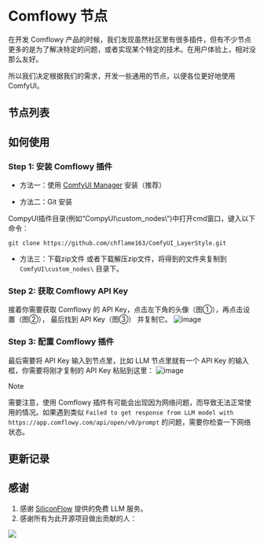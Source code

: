 # Comflowy 节点

在开发 Comflowy 产品的时候，我们发现虽然社区里有很多插件，但有不少节点更多的是为了解决特定的问题，或者实现某个特定的技术。在用户体验上，相对没那么友好。

所以我们决定根据我们的需求，开发一些通用的节点，以便各位更好地使用 ComfyUI。

## 节点列表

## 如何使用

### Step 1: 安装 Comflowy 插件

* 方法一：使用 [ComfyUI Manager](https://github.com/ltdrdata/ComfyUI-Manager)  安装（推荐）

* 方法二：Git 安装

CompyUI插件目录(例如“CompyUI\custom_nodes\”)中打开cmd窗口，键入以下命令：

```shell
git clone https://github.com/chflame163/ComfyUI_LayerStyle.git
```

* 方法三：下载zip文件
或者下载解压zip文件，将得到的文件夹复制到 ```ComfyUI\custom_nodes\``` 目录下。


### Step 2: 获取 Comflowy API Key

接着你需要获取 Comflowy 的 API Key，点击左下角的头像（图①），再点击设置（图②）， 最后找到 API Key（图③） 并复制它。
![image](image/API_Key.png)

### Step 3: 配置 Comflowy 插件

最后需要将 API Key 输入到节点里，比如 LLM 节点里就有一个 API Key 的输入框，你需要将刚才复制的 API Key 粘贴到这里：
![image](image/API_Key_Node.png)

> [!NOTE]
> 需要注意，使用 Comflowy 插件有可能会出现因为网络问题，而导致无法正常使用的情况。如果遇到类似 `Failed to get response from LLM model with https://app.comflowy.com/api/open/v0/prompt` 的问题，需要你检查一下网络状态。

## 更新记录

## 感谢
1. 感谢 [SiliconFlow](https://siliconflow.cn/) 提供的免费 LLM 服务。
2. 感谢所有为此开源项目做出贡献的人：

<a href="https://github.com/6174/comflowy-nodes/graphs/contributors">
  <img src="https://contrib.rocks/image?repo=6174/comflowy-nodes" />
</a>